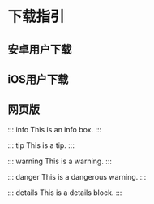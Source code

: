 # 下载指引
 
## 安卓用户下载 <Badge type="warning" text="beta" />


## iOS用户下载


## 网页版


::: info
This is an info box.
:::

::: tip
This is a tip.
:::

::: warning
This is a warning.
:::

::: danger
This is a dangerous warning.
:::

::: details
This is a details block.
:::

